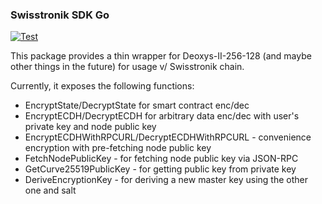 ### Swisstronik SDK Go

[![Test](https://github.com/SigmaGmbH/swisstronik-go-sdk/actions/workflows/test.yml/badge.svg)](https://github.com/SigmaGmbH/swisstronik-go-sdk/actions/workflows/test.yml)

This package provides a thin wrapper for Deoxys-II-256-128 (and maybe other things in the future) for usage v/ Swisstronik chain.

Currently, it exposes the following functions:

* EncryptState/DecryptState for smart contract enc/dec
* EncryptECDH/DecryptECDH for arbitrary data enc/dec with user's private key and node public key
* EncryptECDHWithRPCURL/DecryptECDHWithRPCURL - convenience encryption with pre-fetching node public key
* FetchNodePublicKey - for fetching node public key via JSON-RPC
* GetCurve25519PublicKey - for getting public key from private key
* DeriveEncryptionKey - for deriving a new master key using the other one and salt